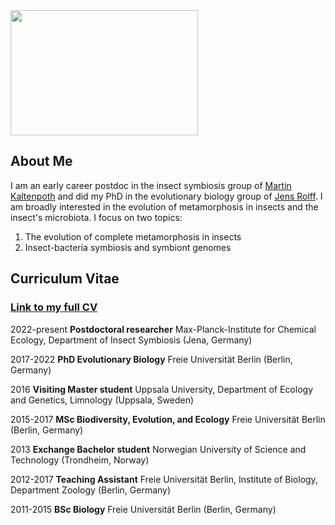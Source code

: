 <img src="My_Pic.JPG" width="300" height="200">

## About Me

I am an early career postdoc in the insect symbiosis group of <a href="https://www.mpg.de/14608616/chemical-ecology-kaltenpoth" target="_blank">Martin Kaltenpoth</a> and did my PhD in the evolutionary biology group of [Jens Rolff](https://www.bcp.fu-berlin.de/en/biologie/arbeitsgruppen/zoologie/ag_rolff/people/rolff/index.html).
I am broadly interested in the evolution of metamorphosis in insects and the insect's microbiota. I focus on two topics:
1. The evolution of complete metamorphosis in insects
2. Insect-bacteria symbiosis and symbiont genomes

## Curriculum Vitae

### **<a href="CM_CV_Dec21_2.html">Link to my full CV</a>**

2022-present
**Postdoctoral researcher** Max-Planck-Institute for Chemical Ecology, Department of Insect Symbiosis (Jena, Germany)

2017-2022
**PhD Evolutionary Biology** Freie Universität Berlin (Berlin, Germany)

2016
**Visiting Master student** Uppsala University, Department of Ecology and Genetics, Limnology (Uppsala, Sweden)

2015-2017
**MSc Biodiversity, Evolution, and Ecology** Freie Universität Berlin (Berlin, Germany)

2013
**Exchange Bachelor student** Norwegian University of Science and Technology (Trondheim, Norway)

2012-2017
**Teaching Assistant** Freie Universität Berlin, Institute of Biology, Department Zoology (Berlin, Germany)

2011-2015
**BSc Biology** Freie Universität Berlin (Berlin, Germany)
